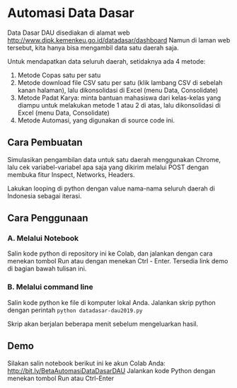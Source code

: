 # Automasi Data Dasar

Data Dasar DAU disediakan di alamat web http://www.djpk.kemenkeu.go.id/datadasar/dashboard Namun di laman web tersebut, kita hanya bisa mengambil data satu daerah saja. 

Untuk mendapatkan data seluruh daerah, setidaknya ada 4 metode:
1. Metode Copas satu per satu
2. Metode download file CSV satu per satu (klik lambang CSV di sebelah kanan halaman), lalu dikonsolidasi di Excel (menu Data, Consolidate)
3. Metode Padat Karya: minta bantuan mahasiswa dari kelas-kelas yang diampu untuk melakukan metode 1 atau 2 di atas, lalu dikonsolidasi di Excel (menu Data, Consolidate)
4. Metode Automasi, yang digunakan di source code ini.

## Cara Pembuatan
Simulasikan pengambilan data untuk satu daerah menggunakan Chrome, lalu cek variabel-variabel apa saja yang dikirim melalui POST dengan membuka fitur Inspect, Networks, Headers.

Lakukan looping di python dengan value nama-nama seluruh daerah di Indonesia sebagai iterasi.

## Cara Penggunaan
### A. Melalui Notebook
Salin kode python di repository ini ke Colab, dan jalankan dengan cara menekan tombol Run atau dengan menekan Ctrl - Enter. Tersedia link demo di bagian bawah tulisan ini.

### B. Melalui command line
Salin kode python ke file di komputer lokal Anda. Jalankan skrip python dengan perintah `python datadasar-dau2019.py`

Skrip akan berjalan beberapa menit sebelum mengeluarkan hasil.

## Demo
Silakan salin notebook berikut ini ke akun Colab Anda: http://bit.ly/BetaAutomasiDataDasarDAU 
Jalankan kode Python dengan menekan tombol Run atau Ctrl-Enter
